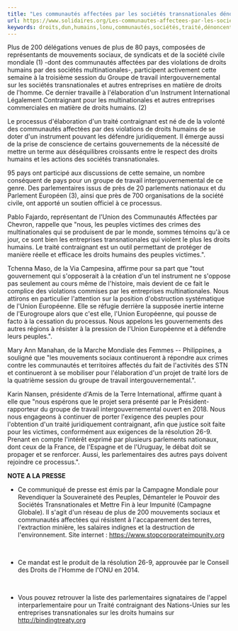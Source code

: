 ```yaml
---
title: "Les communautés affectées par les sociétés transnationales dénoncent le blocage d’un traité contraignant de l’ONU protégeant les droits humains."
url: https://www.solidaires.org/Les-communautes-affectees-par-les-societes-transnationales-denoncent-le-blocage
keywords: droits,dun,humains,lonu,communautés,sociétés,traité,dénoncent,protégeant,pays,multinationales,peuples,transnationales,travail,contraignant
---
```

Plus de 200 délégations venues de plus de 80 pays, composées de représentants de mouvements sociaux, de syndicats et de la société civile mondiale (1) -dont des communautés affectées par des violations de droits humains par des sociétés multinationales-, participent activement cette semaine à la troisième session du Groupe de travail intergouvernemental sur les sociétés transnationales et autres entreprises en matière de droits de l'homme. Ce dernier travaille à l'élaboration d'un Instrument International Légalement Contraignant pour les multinationales et autres entreprises commerciales en matière de droits humains. (2)

Le processus d'élaboration d'un traité contraignant est né de de la volonté des communautés affectées par des violations de droits humains de se doter d'un instrument pouvant les défendre juridiquement. Il émerge aussi de la prise de conscience de certains gouvernements de la nécessité de mettre un terme aux déséquilibres croissants entre le respect des droits humains et les actions des sociétés transnationales.

95 pays ont participé aux discussions de cette semaine, un nombre conséquent de pays pour un groupe de travail intergouvernemental de ce genre. Des parlementaires issus de près de 20 parlements nationaux et du Parlement Européen (3), ainsi que près de 700 organisations de la société civile, ont apporté un soutien officiel à ce processus.

Pablo Fajardo, représentant de l'Union des Communautés Affectées par Chevron, rappelle que "nous, les peuples victimes des crimes des multinationales qui se produisent de par le monde, sommes témoins qu'à ce jour, ce sont bien les entreprises transnationales qui violent le plus les droits humains. Le traité contraignant est un outil permettant de protéger de manière réelle et efficace les droits humains des peuples victimes.".

Tchenna Maso, de la Via Campesina, affirme pour sa part que "tout gouvernement qui s'opposerait à la création d'un tel instrument ne s'oppose pas seulement au cours même de l'histoire, mais devient de ce fait le complice des violations commises par les entreprises multinationales. Nous attirons en particulier l'attention sur la position d'obstruction systématique de l'Union Européenne. Elle se réfugie derrière la supposée inertie interne de l'Eurogroupe alors que c'est elle, l'Union Européenne, qui pousse de facto à la cessation du processus. Nous appelons les gouvernements des autres régions à résister à la pression de l'Union Européenne et à défendre leurs peuples.".

Mary Ann Manahan, de la Marche Mondiale des Femmes -- Philippines, a souligné que "les mouvements sociaux continueront à répondre aux crimes contre les communautés et territoires affectés du fait de l'activités des STN et continueront à se mobiliser pour l'élaboration d'un projet de traité lors de la quatrième session du groupe de travail intergouvernemental.".

Karin Nansen, présidente d'Amis de la Terre International, affirme quant à elle que "nous espérons que le projet sera présenté par le Président-rapporteur du groupe de travail intergouvernemental ouvert en 2018. Nous nous engageons à continuer de porter l'exigence des peuples pour l'obtention d'un traité juridiquement contraignant, afin que justice soit faite pour les victimes, conformément aux exigences de la résolution 26-9. Prenant en compte l'intérêt exprimé par plusieurs parlements nationaux, dont ceux de la France, de l'Espagne et de l'Uruguay, le débat doit se propager et se renforcer. Aussi, les parlementaires des autres pays doivent rejoindre ce processus.".

**NOTE A LA PRESSE**

-   Ce communiqué de presse est émis par la Campagne Mondiale pour Revendiquer la Souveraineté des Peuples, Démanteler le Pouvoir des Sociétés Transnationales et Mettre Fin à leur Impunité (Campagne Globale). Il s'agit d'un réseau de plus de 200 mouvements sociaux et communautés affectées qui résistent à l'accaparement des terres, l'extraction minière, les salaires indignes et la destruction de l'environnement. Site internet : <https://www.stopcorporateimpunity.org>

&nbsp;

-   Ce mandat est le produit de la résolution 26-9, approuvée par le Conseil des Droits de l'Homme de l'ONU en 2014.

&nbsp;

-   Vous pouvez retrouver la liste des parlementaires signataires de l'appel interparlementaire pour un Traité contraignant des Nations-Unies sur les entreprises transnationales sur les droits humains sur <http://bindingtreaty.org>
